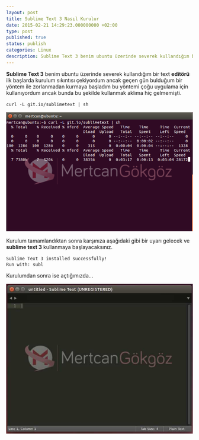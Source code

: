 ```yaml
---
layout: post
title: Sublime Text 3 Nasıl Kurulur
date: 2015-02-21 14:29:23.000000000 +02:00
type: post
published: true
status: publish
categories: Linux
description: Sublime Text 3 benim ubuntu üzerinde severek kullandığım bir text editörü ilk başlarda kurulum sıkıntısı çekiyordum ancak geçen gün bulduğum
---
```

**Sublime Text 3** benim ubuntu üzerinde severek kullandığım bir text **editörü** ilk başlarda kurulum sıkıntısı çekiyordum ancak geçen gün bulduğum bir yöntem ile zorlanmadan kurmaya başladım bu yöntemi çoğu uygulama için kullanıyordum ancak bunda bu şekilde kullanmak aklıma hiç gelmemişti.

    curl -L git.io/sublimetext | sh

![sublimetext3kurulumlinux](/assets/sublimetext3kurulumlinux.png)

Kurulum tamamlandıktan sonra karşınıza aşağıdaki gibi bir uyarı gelecek ve **sublime text 3** kullanmaya başlayacaksınız.

    Sublime Text 3 installed successfully!
    Run with: subl

Kurulumdan sonra ise açtığımızda...

![sublimetext3kurulumlinux2](/assets/sublimetext3kurulumlinux2.jpg)
